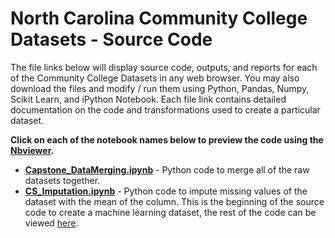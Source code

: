 # North Carolina Community College Datasets - Source Code
The file links below will display source code, outputs, and reports for each of the Community College Datasets in any web browser.  You may also download the files and modify / run them using Python, Pandas, Numpy, Scikit Learn, and iPython Notebook.  Each file link contains detailed documentation on the code and transformations used to create a particular dataset.     

**Click on each of the notebook names below to preview the code using the [Nbviewer](nbviewer.jupyter.org).**

* [**Capstone_DataMerging.ipynb**](http://nbviewer.jupyter.org/github/BrownRegaSterlingHeinen/PostsecondaryAttainment/blob/master/2016/NCCC%20Datasets/Source%20Code/Capstone_DataMerging.ipynb) - Python code to merge all of the raw datasets together.  
* [**CS_Imputation.ipynb**](http://nbviewer.jupyter.org/github/BrownRegaSterlingHeinen/PostsecondaryAttainment/blob/master/2016/NCCC%20Datasets/Source%20Code/CS_Imputation.ipynb) - Python code to impute missing values of the dataset with the mean of the column. This is the beginning of the source code to create a machine learning dataset, the rest of the code can be viewed [here](https://github.com/BrownRegaSterlingHeinen/PostsecondaryAttainment/tree/master/2016/Machine%20Learning%20Datasets/Source%20Code).
